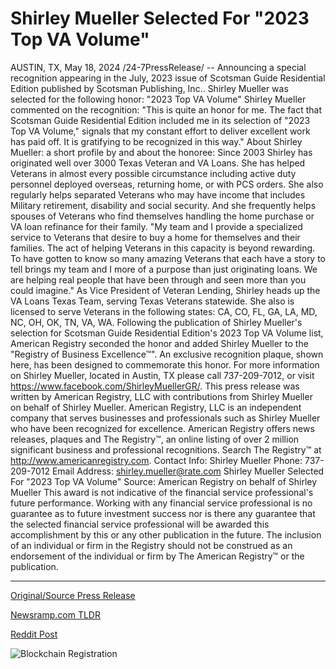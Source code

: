 # Shirley Mueller Selected For "2023 Top VA Volume"

AUSTIN, TX, May 18, 2024 /24-7PressRelease/ -- Announcing a special recognition appearing in the July, 2023 issue of Scotsman Guide Residential Edition published by Scotsman Publishing, Inc.. Shirley Mueller was selected for the following honor: "2023 Top VA Volume"  Shirley Mueller commented on the recognition: "This is quite an honor for me. The fact that Scotsman Guide Residential Edition included me in its selection of "2023 Top VA Volume," signals that my constant effort to deliver excellent work has paid off. It is gratifying to be recognized in this way."  About Shirley Mueller: a short profile by and about the honoree:  Since 2003 Shirley has originated well over 3000 Texas Veteran and VA Loans. She has helped Veterans in almost every possible circumstance including active duty personnel deployed overseas, returning home, or with PCS orders. She also regularly helps separated Veterans who may have income that includes Military retirement, disability and social security. And she frequently helps spouses of Veterans who find themselves handling the home purchase or VA loan refinance for their family.  "My team and I provide a specialized service to Veterans that desire to buy a home for themselves and their families. The act of helping Veterans in this capacity is beyond rewarding. To have gotten to know so many amazing Veterans that each have a story to tell brings my team and I more of a purpose than just originating loans. We are helping real people that have been through and seen more than you could imagine."  As Vice President of Veteran Lending, Shirley heads up the VA Loans Texas Team, serving Texas Veterans statewide. She also is licensed to serve Veterans in the following states: CA, CO, FL, GA, LA, MD, NC, OH, OK, TN, VA, WA.  Following the publication of Shirley Mueller's selection for Scotsman Guide Residential Edition's 2023 Top VA Volume list, American Registry seconded the honor and added Shirley Mueller to the "Registry of Business Excellence™". An exclusive recognition plaque, shown here, has been designed to commemorate this honor.  For more information on Shirley Mueller, located in Austin, TX please call 737-209-7012, or visit https://www.facebook.com/ShirleyMuellerGR/.  This press release was written by American Registry, LLC with contributions from Shirley Mueller on behalf of Shirley Mueller.  American Registry, LLC is an independent company that serves businesses and professionals such as Shirley Mueller who have been recognized for excellence. American Registry offers news releases, plaques and The Registry™, an online listing of over 2 million significant business and professional recognitions. Search The Registry™ at http://www.americanregistry.com.  Contact Info: Shirley Mueller Phone: 737-209-7012 Email Address: shirley.mueller@rate.com  Shirley Mueller Selected For "2023 Top VA Volume" Source: American Registry on behalf of Shirley Mueller  This award is not indicative of the financial service professional's future performance. Working with any financial service professional is no guarantee as to future investment success nor is there any guarantee that the selected financial service professional will be awarded this accomplishment by this or any other publication in the future. The inclusion of an individual or firm in the Registry should not be construed as an endorsement of the individual or firm by The American Registry™ or the publication. 

---

[Original/Source Press Release](https://www.24-7pressrelease.com/press-release/511004/shirley-mueller-selected-for-2023-top-va-volume)
                    

[Newsramp.com TLDR](https://newsramp.com/curated-news/shirley-mueller-receives-2023-top-va-volume-recognition/ee72896d28818d9897c4cb8448cf46a7) 

 



[Reddit Post](https://www.reddit.com/r/Business_NewsRamp/comments/1curntp/shirley_mueller_receives_2023_top_va_volume/) 



![Blockchain Registration](https://cdn.newsramp.app/24-7PressRelease/qrcode/245/18/pearynco.webp)